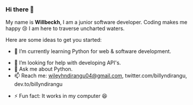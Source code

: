 ### Hi there 👋 
My name is **Willbeckh**, I am a junior software developer. Coding makes me happy 😢 I am here to traverse uncharted waters.

Here are some ideas to get you started:

<!-- - 🔭 I’m currently working on a  -->
- 🌱 I’m currently learning Python for web & software development.
<!-- - 👯 I’m looking to collaborate on ... -->
- 🤔 I’m looking for help with developing API's.
- 💬 Ask me about Python.
- 📫 Reach me: wileyhndirangu04@gmail.com, twitter.com/billyndirangu, dev.to/billyndirangu
<!-- - 😄 Pronouns: ... -->
- ⚡ Fun fact: It works in my computer 😆

